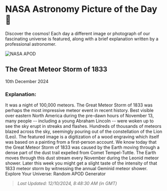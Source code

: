 
  # NASA Astronomy Picture of the Day 🌌

  Discover the cosmos! Each day a different image or photograph of our fascinating universe is featured, along with a brief explanation written by a professional astronomer.

![NASA APOD](https://apod.nasa.gov/apod/image/2412/LeonidsWoodcut_Vollmy_1293.jpg)

## The Great Meteor Storm of 1833

10th December 2024

### Explanation: 

It was a night of 100,000 meteors.  The Great Meteor Storm of 1833 was perhaps the most impressive meteor event in recent history.  Best visible over eastern North America during the pre-dawn hours of November 13, many people -- including a young Abraham Lincoln -- were woken up to see the sky erupt in streaks and flashes. Hundreds of thousands of meteors blazed across the sky, seemingly pouring out of the constellation of the Lion (Leo).  The featured image is a digitization of a wood engraving which itself was based on a painting from a first-person account. We know today that the Great Meteor Storm of 1833 was caused by the Earth moving through a dense part of the dust trail expelled from Comet Tempel-Tuttle. The Earth moves through this dust stream every November during the Leonid meteor shower. Later this week you might get a slight taste of the intensity of that 1833 meteor storm by witnessing the annual Geminid meteor shower.   Explore Your Universe: Random APOD Generator

> _Last Updated: 12/10/2024, 8:48:30 AM (in GMT)_
